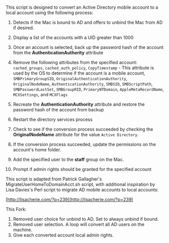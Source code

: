 This script is designed to convert an Active Directory mobile account to a local account using the following process:

1. Detects if the Mac is bound to AD and offers to unbind the Mac from AD if desired.
2. Display a list of the accounts with a UID greater than 1000
3. Once an account is selected, back up the password hash of the account from the **AuthenticationAuthority** attribute
4. Remove the following attributes from the specified account:  
`cached_groups`,
`cached_auth_policy`,
`CopyTimestamp` - This attribute is used by the OS to determine if the account is a mobile account,
`SMBPrimaryGroupSID`,
`OriginalAuthenticationAuthority`,
`OriginalNodeName`,
`AuthenticationAuthority`,
`SMBSID`,
`SMBScriptPath`,
`SMBPasswordLastSet`,
`SMBGroupRID`,
`PrimaryNTDomain`,
`AppleMetaRecordName`,
`MCXSettings`, and
`MCXFlags`


5. Recreate the **AuthenticationAuthority** attribute and restore the password hash of the account from backup
6. Restart the directory services process
7. Check to see if the conversion process succeeded by checking the **OriginalNodeName** attribute for the value `Active Directory`.
8. If the conversion process succeeded, update the permissions on the account's home folder.
9. Add the specified user to the **staff** group on the Mac.
10. Prompt if admin rights should be granted for the specified account

This script is adapted from Patrick Gallagher's MigrateUserHomeToDomainAcct.sh script, with additional inspiration by Lisa Davies's Perl script to migrate AD mobile accounts to local accounts:

[http://lisacherie.com/?p=239](http://lisacherie.com/?p=239)

This Fork:
 1. Removed user choice for unbind to AD. Set to always unbind if bound.
 2. Removed user selection. A loop will convert all AD users on the machine.
 3. Give each converted account local admin rights.
